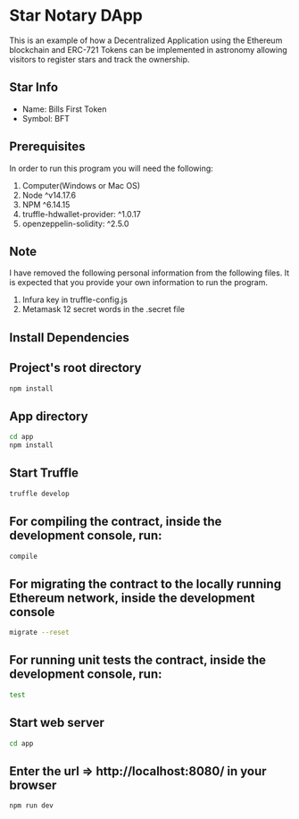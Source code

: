 # Star Notary DApp

This is an example of how a Decentralized Application using the Ethereum blockchain and ERC-721 Tokens can be implemented in astronomy allowing visitors to register stars and track the ownership.

## Star Info
* Name: Bills First Token
* Symbol: BFT

## Prerequisites

In order to run this program you will need the following:

1. Computer(Windows or Mac OS)
2. Node ^v14.17.6
3. NPM ^6.14.15
4. truffle-hdwallet-provider: ^1.0.17
5. openzeppelin-solidity: ^2.5.0

## Note
I have removed the following personal information from the following files.
It is expected that you provide your own information to run the program.

1) Infura key in truffle-config.js
2) Metamask 12 secret words in the .secret file

## Install Dependencies

## Project's root directory
```bash
npm install
```

## App directory
```bash
cd app
npm install
```

## Start Truffle

```bash
truffle develop
```

## For compiling the contract, inside the development console, run:
```bash
compile
```

## For migrating the contract to the locally running Ethereum network, inside the development console
```bash
migrate --reset
```

## For running unit tests the contract, inside the development console, run:
```bash
test
```

## Start web server
```bash
cd app
```

## Enter the url => http://localhost:8080/ in your browser
```bash
npm run dev
```